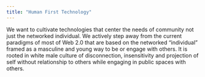 ```yaml
---
title: "Human First Technology"
---
```


We want to cultivate technologies that center the needs of community not just the networked individual. We actively step away from the current paradigms of most of Web 2.0 that are based on the networked “individual” framed as a masculine and young way to be or engage with others. It is rooted in white male culture of disconnection, insensitivity and projection of self without relationship to others while engaging in public spaces with others.

